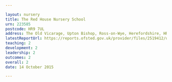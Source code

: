 ```yaml
---

layout: nursery
title: The Red House Nursery School
urn: 223585
postcode: HR9 7UL
address: The Old Vicarage, Upton Bishop, Ross-on-Wye, Herefordshire, HR9 7UL
latestReportUrl: https://reports.ofsted.gov.uk/provider/files/2519412/urn/223585.pdf
teaching: 2
development: 2
leadership: 2
outcomes: 2
overall: 2
date: 14 October 2015

---
```

